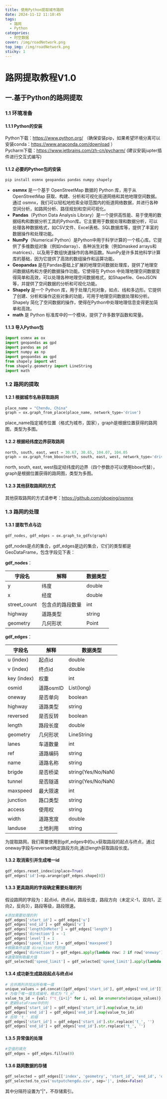 ```yaml
---
title: 使用Python提取城市路网
date: 2024-11-12 11:10:45
tags:
  - 路网
  - Python
categories: 
  - 时空数据
cover: /img/roadNetwork.png
top_img: /img/roadNetwork.png
sticky: 1
---
```

# 路网提取教程V1.0
## 一.基于Python的路网提取
### 1.1 环境准备
#### 1.1.1 Python的安装
Python下载：https://www.python.org/ （确保安装pip，如果希望环境分离可以安装conda：https://www.anaconda.com/download ）\
Pycharm下载：https://www.jetbrains.com/zh-cn/pycharm/ (建议安装jupter插件进行交互式编写)
#### 1.1.2 必要的Python包的安装
```python
pip install osmnx geopandas pandas numpy shapely
```
- **osmnx** 是一个基于 OpenStreetMap 数据的 Python 库，用于从 OpenStreetMap 获取、构建、分析和可视化街道网络和其他地理空间数据。通过 osmnx，我们可以轻松地检索全球范围内的街道网络数据，并进行各种空间分析，如路网分析、路径规划和空间可视化。
- **Pandas**（Python Data Analysis Library）是一个提供高性能、易于使用的数据结构和数据分析工具的Python库。它主要用于数据处理和数据分析，可以处理各种数据格式，如CSV文件、Excel表格、SQL数据库等，提供了丰富的数据操作和处理功能。
- **NumPy**（Numerical Python）是Python中用于科学计算的一个核心库。它提供了多维数组对象（例如ndarray）、各种派生对象（例如masked arrays和matrices）、以及用于数组快速操作的各种函数。NumPy是许多其他科学计算库的基础，因为它提供了高效的数组操作和运算功能。
- **Geopandas** 是在Pandas基础上扩展的地理空间数据处理库，提供了地理空间数据结构和方便的数据操作功能。它使得在 Python 中处理地理空间数据变得简单和高效，可以处理各种地理空间数据格式，如Shapefile、GeoJSON等，并提供了空间数据的分析和可视化功能。
- **Shapely** 是一个 Python 库，用于处理几何对象，如点、线和多边形。它提供了创建、分析和操作这些对象的功能，可用于地理空间数据处理和分析。Shapely 简化了空间数据的操作，使得在Python中处理地理信息变得更加简单和高效。
- **math** 是 Python 标准库中的一个模块，提供了许多数学函数和常量。

#### 1.1.3 导入Python包
```python
import osmnx as ox
import geopandas as gpd
import pandas as pd
import numpy as np
import geopandas as gpd
from shapely import wkt
from shapely.geometry import LineString
import math
```
### 1.2 路网的提取
#### 1.2.1 根据城市名称获取路网
```python
place_name = "Chendu, China"
graph = ox.graph_from_place(place_name, network_type='drive')
```
place_name指定城市位置（格式为城市，国家），graph是根据位置获得的路网图，类型为多图。
#### 1.2.2 根据经纬度边界获取路网
```python
north, south, east, west = 30.67, 30.65, 104.07, 104.05
graph = ox.graph_from_bbox(north, south, east, west, network_type='drive')
```
north, south, east, west指定经纬度的边界（四个参数亦可以使用bbox代替），graph是根据位置获得的路网图，类型为多图。
#### 1.2.3 其他获取路网的方式
其他获取路网的方式请参考：https://github.com/gboeing/osmnx
### 1.3 路网的处理
#### 1.3.1 提取节点与边
```python
gdf_nodes, gdf_edges = ox.graph_to_gdfs(graph)
```
gdf_nodes是点的集合，gdf_edges是边的集合，它们的类型都是GeoDataFrame，包含字段见下表：

**gdf_nodes**：

| 字段名        | 解释            | 数据类型 |
|--------------|-----------------|---------|
| y            | 纬度            | double   |
| x            | 经度            | double   |
| street_count | 包含点的路段数量 | int      |
| highway      | 道路类型        | string   |
| geometry     | 几何形状        | Point    |

**gdf_edges**：

| 字段名        | 解释             | 数据类型  |
|--------------|----------------- |-----------|
| u (index)    | 起点id           | double    |
| v (index)    | 终点id           | double    |
| key (index)  | 权重             | int       |
| osmid        | 道路osmID        | List(long)|
| oneway       | 是否单向         | boolean   |
| highway      | 道路类型         | string    |
| reversed     | 是否反转         | boolean   |
| length       | 路段长度         | double    |
| geometry     | 几何形状         | LineString |
| lanes        | 车道数量         | int       |
| ref          | 道路编码         | string    |
| name         | 道路名称         | string    |
| brigde       | 是否桥梁         | string(Yes/No/NaN) |
| tunnel       | 是否隧道         | string(Yes/No/NaN) |
| maxspeed     | 最大限速         | int       |
| junction     | 路口类型         | string    |
| access       | 使用权           | string    |
| width        | 道路宽度         | double    |
| landuse      | 土地利用         | string    |

为提取路网，我们需要使用到gdf_edges中的u,v获取路段的起点与终点，通过oneway字段与reversed确定路段方向,通过length获取路段长度。

#### 1.3.2 取消索引并生成唯一id
```python
gdf_edges.reset_index(inplace=True)
gdf_edges['id']=np.arange(gdf_edges.shape[0])
```
#### 1.3.3 更具路网的字段确定需要处理的列
假设路网的字段为：起点id，终点id，路段长度，路段方向（未定义-1，双向1，正向2，反向3），路段等级，路段限速。
```python
#添加需要处理的列
gdf_edges['start_id'] = gdf_edges['u']
gdf_edges['end_id'] = gdf_edges['v']
gdf_edges['lengthInMeter'] = gdf_edges['length']
gdf_edges['direction'] = -1
gdf_edges['level'] = 1
gdf_edges['speed_limit'] = gdf_edges['maxspeed']
#根据条件设置 direction 列的值
gdf_edges['direction'] = gdf_edges.apply(lambda row: 2 if row['oneway'] == True and row['reversed'] == False else (3 if row['oneway'] == True and row['reversed'] == True else 1), axis=1)
#速度限制取最大值
gdf_selected['speed_limit'] = gdf_selected['speed_limit'].apply(lambda x: x if isinstance(x, int) else max(x))
```
#### 1.3.4 成功新生成路段起点与终点id
```python
# 合并两列并找出所有唯一值
unique_values = pd.concat([gdf_edges['start_id'], gdf_edges['end_id']]).unique()
# 为每个唯一值生成编号，格式为 "t_n"
value_to_id = {val: f"t_{i+1}" for i, val in enumerate(unique_values)}
# 更新DataFrame中的列
gdf_edges['start_id'] = gdf_edges['start_id'].map(value_to_id)
gdf_edges['end_id'] = gdf_edges['end_id'].map(value_to_id)
# 去除 't_' 前缀
gdf_edges['start_id'] = gdf_edges['start_id'].str.replace('t_', '')
gdf_edges['end_id'] = gdf_edges['end_id'].str.replace('t_', '')
```
#### 1.3.5 异常值的处理
```python
#空值的填充
gdf_edges = gdf_edges.fillna(0)
```
#### 1.3.6 路网数据的存储
```python
gdf_selected = gdf_edges[['index', 'geometry', 'start_id', 'end_id', 'direction', 'level' , 'speed_limit','lengthInMeter']]
gdf_selected.to_csv('outputchengdu.csv', sep='|', index=False)
```
其中分隔符设置为"|"，不存储索引。